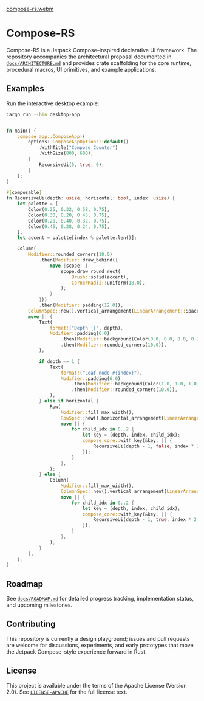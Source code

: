 
[compose-rs.webm](https://github.com/user-attachments/assets/b96a83f0-4739-4d0d-9dc2-e2194d63df78)

# Compose-RS 

Compose-RS is a Jetpack Compose–inspired declarative UI framework. The repository accompanies the architectural proposal documented in [`docs/ARCHITECTURE.md`](docs/ARCHITECTURE.md) and provides crate scaffolding for the core runtime, procedural macros, UI primitives, and example applications.

## Examples

Run the interactive desktop example:
```bash
cargo run --bin desktop-app
```
```rust

fn main() {
    compose_app::ComposeApp!(
        options: ComposeAppOptions::default()
            .WithTitle("Compose Counter")
            .WithSize(800, 600),
        {
            RecursiveUi(5, true, 0);
        }
    );
}

#[composable]
fn RecursiveUi(depth: usize, horizontal: bool, index: usize) {
    let palette = [
        Color(0.25, 0.32, 0.58, 0.75),
        Color(0.30, 0.20, 0.45, 0.75),
        Color(0.20, 0.40, 0.32, 0.75),
        Color(0.45, 0.28, 0.24, 0.75),
    ];
    let accent = palette[index % palette.len()];

    Column(
        Modifier::rounded_corners(18.0)
            .then(Modifier::draw_behind({
                move |scope| {
                    scope.draw_round_rect(
                        Brush::solid(accent),
                        CornerRadii::uniform(18.0),
                    );
                }
            }))
            .then(Modifier::padding(12.0)),
        ColumnSpec::new().vertical_arrangement(LinearArrangement::SpacedBy(8.0)),
        move || {
            Text(
                format!("Depth {}", depth),
                Modifier::padding(6.0)
                    .then(Modifier::background(Color(0.0, 0.0, 0.0, 0.25)))
                    .then(Modifier::rounded_corners(10.0)),
            );

            if depth <= 1 {
                Text(
                    format!("Leaf node #{index}"),
                    Modifier::padding(6.0)
                        .then(Modifier::background(Color(1.0, 1.0, 1.0, 0.12)))
                        .then(Modifier::rounded_corners(10.0)),
                );
            } else if horizontal {
                Row(
                    Modifier::fill_max_width(),
                    RowSpec::new().horizontal_arrangement(LinearArrangement::SpacedBy(8.0)),
                    move || {
                        for child_idx in 0..2 {
                            let key = (depth, index, child_idx);
                            compose_core::with_key(&key, || {
                                RecursiveUi(depth - 1, false, index * 2 + child_idx + 1);
                            });
                        }
                    },
                );
            } else {
                Column(
                    Modifier::fill_max_width(),
                    ColumnSpec::new().vertical_arrangement(LinearArrangement::SpacedBy(8.0)),
                    move || {
                        for child_idx in 0..2 {
                            let key = (depth, index, child_idx);
                            compose_core::with_key(&key, || {
                                RecursiveUi(depth - 1, true, index * 2 + child_idx + 1);
                            });
                        }
                    },
                );
            }
        },
    );
}
```

## Roadmap

See [`docs/ROADMAP.md`](docs/ROADMAP.md) for detailed progress tracking, implementation status, and upcoming milestones.
## Contributing

This repository is currently a design playground; issues and pull requests are welcome for discussions, experiments, and early prototypes that move the Jetpack Compose–style experience forward in Rust.

## License

This project is available under the terms of the Apache License (Version 2.0). See [`LICENSE-APACHE`](LICENSE-APACHE) for the full license text.
